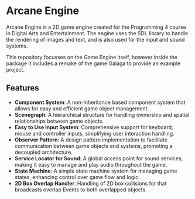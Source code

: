 # Arcane Engine

Arcane Engine is a 2D game engine created for the Programming 4 course in Digital Arts and Entertainment. The engine uses the SDL library to handle the rendering of images and text, and is also used for the input and sound systems.

This repository focusses on the Game Engine itself, however inside the package it includes a remake of the game Galaga to provide an example project.

## Features

- **Component System**: A non-inheritance based component system that allows for easy and efficient game object management.
- **Scenegraph**: A hierarchical structure for handling ownership and spatial relationships between game objects.
- **Easy to Use Input System**: Comprehensive support for keyboard, mouse and controller inputs, simplifying user interaction handling.
- **Observer Pattern**: A design pattern implementation to facilitate communication between game objects and systems, promoting a decoupled architecture.
- **Service Locator for Sound**: A global access point for sound services, making it easy to manage and play audio throughout the game.
- **State Machine**: A simple state machine system for managing game states, enhancing control over game flow and logic.
- **2D Box Overlap Handler**: Handling of 2D box collisions for that broadcasts overlap Events to both overlapped objects.
